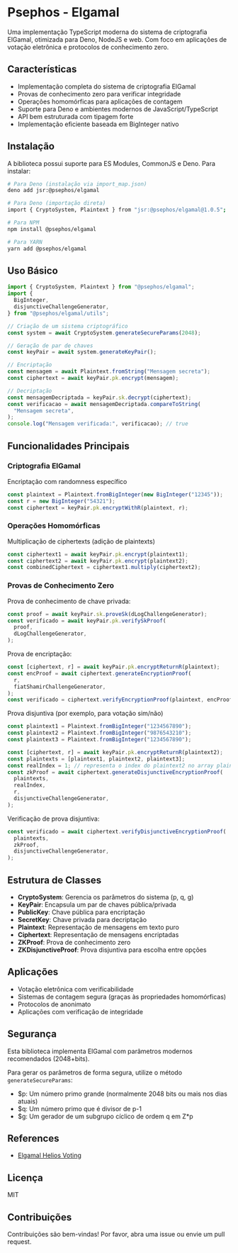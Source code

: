 # Psephos - Elgamal

Uma implementação TypeScript moderna do sistema de criptografia ElGamal,
otimizada para Deno, NodeJS e web. Com foco em aplicações de votação eletrônica
e protocolos de conhecimento zero.

## Características

- Implementação completa do sistema de criptografia ElGamal
- Provas de conhecimento zero para verificar integridade
- Operações homomórficas para aplicações de contagem
- Suporte para Deno e ambientes modernos de JavaScript/TypeScript
- API bem estruturada com tipagem forte
- Implementação eficiente baseada em BigInteger nativo

## Instalação

A biblioteca possui suporte para ES Modules, CommonJS e Deno. Para instalar:

```bash
# Para Deno (instalação via import_map.json)
deno add jsr:@psephos/elgamal

# Para Deno (importação direta)
import { CryptoSystem, Plaintext } from "jsr:@psephos/elgamal@1.0.5";

# Para NPM
npm install @psephos/elgamal

# Para YARN
yarn add @psephos/elgamal
```

## Uso Básico

```typescript
import { CryptoSystem, Plaintext } from "@psephos/elgamal";
import {
  BigInteger,
  disjunctiveChallengeGenerator,
} from "@psephos/elgamal/utils";

// Criação de um sistema criptográfico
const system = await CryptoSystem.generateSecureParams(2048);

// Geração de par de chaves
const keyPair = await system.generateKeyPair();

// Encriptação
const mensagem = await Plaintext.fromString("Mensagem secreta");
const ciphertext = await keyPair.pk.encrypt(mensagem);

// Decriptação
const mensagemDecriptada = keyPair.sk.decrypt(ciphertext);
const verificacao = await mensagemDecriptada.compareToString(
  "Mensagem secreta",
);
console.log("Mensagem verificada:", verificacao); // true
```

## Funcionalidades Principais

### Criptografia ElGamal

Encriptação com randomness específico

```typescript
const plaintext = Plaintext.fromBigInteger(new BigInteger("12345"));
const r = new BigInteger("54321");
const ciphertext = keyPair.pk.encryptWithR(plaintext, r);
```

### Operações Homomórficas

Multiplicação de ciphertexts (adição de plaintexts)

```typescript
const ciphertext1 = await keyPair.pk.encrypt(plaintext1);
const ciphertext2 = await keyPair.pk.encrypt(plaintext2);
const combinedCiphertext = ciphertext1.multiply(ciphertext2);
```

### Provas de Conhecimento Zero

Prova de conhecimento de chave privada:

```typescript
const proof = await keyPair.sk.proveSk(dLogChallengeGenerator);
const verificado = await keyPair.pk.verifySkProof(
  proof,
  dLogChallengeGenerator,
);
```

Prova de encriptação:

```typescript
const [ciphertext, r] = await keyPair.pk.encryptReturnR(plaintext);
const encProof = await ciphertext.generateEncryptionProof(
  r,
  fiatShamirChallengeGenerator,
);
const verificado = ciphertext.verifyEncryptionProof(plaintext, encProof);
```

Prova disjuntiva (por exemplo, para votação sim/não)

```typescript
const plaintext1 = Plaintext.fromBigInteger("1234567890");
const plaintext2 = Plaintext.fromBigInteger("9876543210");
const plaintext3 = Plaintext.fromBigInteger("1234567890");

const [ciphertext, r] = await keyPair.pk.encryptReturnR(plaintext2);
const plaintexts = [plaintext1, plaintext2, plaintext3];
const realIndex = 1; // representa o index do plaintext2 no array plaintexts
const zkProof = await ciphertext.generateDisjunctiveEncryptionProof(
  plaintexts,
  realIndex,
  r,
  disjunctiveChallengeGenerator,
);
```

Verificação de prova disjuntiva:

```typescript
const verificado = await ciphertext.verifyDisjunctiveEncryptionProof(
  plaintexts,
  zkProof,
  disjunctiveChallengeGenerator,
);
```

## Estrutura de Classes

- **CryptoSystem**: Gerencia os parâmetros do sistema (p, q, g)
- **KeyPair**: Encapsula um par de chaves pública/privada
- **PublicKey**: Chave pública para encriptação
- **SecretKey**: Chave privada para decriptação
- **Plaintext**: Representação de mensagens em texto puro
- **Ciphertext**: Representação de mensagens encriptadas
- **ZKProof**: Prova de conhecimento zero
- **ZKDisjunctiveProof**: Prova disjuntiva para escolha entre opções

## Aplicações

- Votação eletrônica com verificabilidade
- Sistemas de contagem segura (graças às propriedades homomórficas)
- Protocolos de anonimato
- Aplicações com verificação de integridade

## Segurança

Esta biblioteca implementa ElGamal com parâmetros modernos recomendados
(2048+bits).

Para gerar os parâmetros de forma segura, utilize o método
`generateSecureParams`:

- $p: Um número primo grande (normalmente 2048 bits ou mais nos dias atuais)
- $q: Um número primo que é divisor de p-1
- $g: Um gerador de um subgrupo cíclico de ordem q em Z*p

## References

- [Elgamal Helios Voting](https://github.com/benadida/helios-server/tree/master/helios/crypto)

## Licença

MIT

## Contribuições

Contribuições são bem-vindas! Por favor, abra uma issue ou envie um pull
request.

